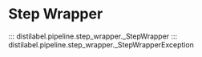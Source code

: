 # Step Wrapper

::: distilabel.pipeline.step_wrapper._StepWrapper
::: distilabel.pipeline.step_wrapper._StepWrapperException
